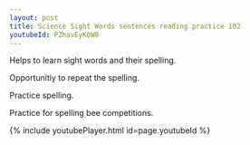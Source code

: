 ```yaml
---
layout: post
title: Science Sight Words sentences reading practice 102
youtubeId: PZhavEyK0W8
---
```

 
 
Helps to learn sight words and their spelling.

Opportunitiy to repeat the spelling. 

Practice spelling. 
 
Practice for spelling bee competitions. 
 
{% include youtubePlayer.html id=page.youtubeId %}
 
 
